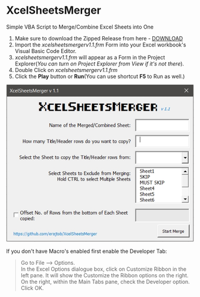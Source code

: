 # XcelSheetsMerger
 Simple VBA Script to Merge/Combine Excel Sheets into One

1. Make sure to download the Zipped Release from here - [DOWNLOAD](https://github.com/erajtob/XcelSheetsMerger/releases/tag/v1.0)
2. Import the *xcelsheetsmergerv1.1.frm* Form into your Excel workbook's Visual Basic Code Editor.
3. *xcelsheetsmergerv1.1.frm* will appear as a Form in the Project Explorer(*You can turn on Project Explorer from View if it's not there*).
4. Double Click on *xcelsheetsmergerv1.1.frm*
5. Click the **Play** button or **Run**(You can use shortcut **F5** to Run as well.)

![GitHub Logo](https://github.com/erajtob/XcelSheetsMerger/blob/main/screen.jpg)  

If you don't have Macro's enabled first enable the Developer Tab:  
> Go to File –> Options.  
> In the Excel Options dialogue box, click on Customize Ribbon in the left pane. It will show the Customize the Ribbon options on the right.  
> On the right, within the Main Tabs pane, check the Developer option.  
> Click OK.  
